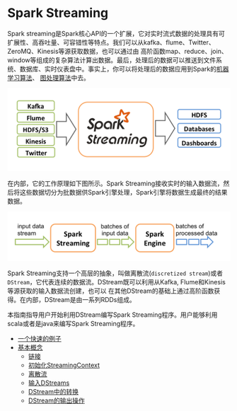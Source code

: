 # Spark Streaming

Spark streaming是Spark核心API的一个扩展，它对实时流式数据的处理具有可扩展性、高吞吐量、可容错性等特点。我们可以从kafka、flume、Twitter、 ZeroMQ、Kinesis等源获取数据，也可以通过由
高阶函数map、reduce、join、window等组成的复杂算法计算出数据。最后，处理后的数据可以推送到文件系统、数据库、实时仪表盘中。事实上，你可以将处理后的数据应用到Spark的[机器学习算法](https://spark.apache.org/docs/latest/mllib-guide.html)、
[图处理算法](https://spark.apache.org/docs/latest/graphx-programming-guide.html)中去。

![Spark Streaming处理流程](../img/streaming-arch.png)

在内部，它的工作原理如下图所示。Spark Streaming接收实时的输入数据流，然后将这些数据切分为批数据供Spark引擎处理，Spark引擎将数据生成最终的结果数据。

![Spark Streaming处理原理](../img/streaming-flow.png)

Spark Streaming支持一个高层的抽象，叫做离散流(`discretized stream`)或者`DStream`，它代表连续的数据流。DStream既可以利用从Kafka, Flume和Kinesis等源获取的输入数据流创建，也可以
在其他DStream的基础上通过高阶函数获得。在内部，DStream是由一系列RDDs组成。

本指南指导用户开始利用DStream编写Spark Streaming程序。用户能够利用scala或者是java来编写Spark Streaming程序。

* [一个快速的例子](a-quick-example.md)
* [基本概念](basic-concepts/README.md)
  * [链接](basic-concepts/linking.md)
  * [初始化StreamingContext](basic-concepts/initializing-StreamingContext.md)
  * [离散流](basic-concepts/discretized-streams.md)
  * [输入DStreams](basic-concepts/input-DStreams.md)
  * [DStream中的转换](basic-concepts/transformations-on-DStreams.md)
  * [DStream的输出操作](basic-concepts/output-operations-on-DStreams.md)
